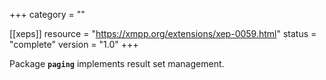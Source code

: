 +++
category = ""

[[xeps]]
  resource = "https://xmpp.org/extensions/xep-0059.html"
  status   = "complete"
  version  = "1.0"
+++

Package **`paging`** implements result set management.
